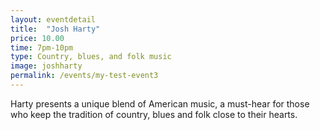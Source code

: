 ```yaml
---
layout: eventdetail
title:  "Josh Harty"
price: 10.00
time: 7pm-10pm
type: Country, blues, and folk music
image: joshharty
permalink: /events/my-test-event3
---
```

Harty presents a unique blend of American music, a must-hear for those who keep the tradition of country, blues and folk close to their hearts.
